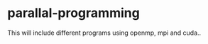 parallal-programming
====================

This will include different programs using openmp, mpi and cuda..